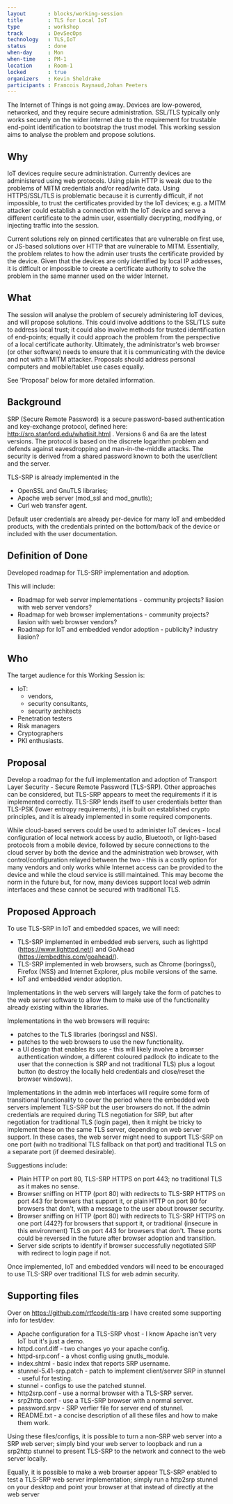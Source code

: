 ```yaml
---
layout       : blocks/working-session
title        : TLS for Local IoT
type         : workshop
track        : DevSecOps
technology   : TLS,IoT
status       : done
when-day     : Mon
when-time    : PM-1
location     : Room-1
locked       : true
organizers   : Kevin Sheldrake
participants : Francois Raynaud,Johan Peeters
---
```


The Internet of Things is not going away. Devices are low-powered, networked, and they require secure administration. SSL/TLS typically only works securely on the wider internet due to the requirement for trustable end-point identification to bootstrap the trust model. This working session aims to analyse the problem and propose solutions.

## Why

IoT devices require secure administration. Currently devices are administered using web protocols. Using plain HTTP is weak due to the problems of MITM credentials and/or read/write data. Using HTTPS/SSL/TLS is problematic because it is currently difficult, if not impossible, to trust the certificates provided by the IoT devices; e.g. a MITM attacker could establish a connection with the IoT device and serve a different certificate to the admin user, essentially decrypting, modifying, or injecting traffic into the session.

Current solutions rely on pinned certificates that are vulnerable on first use, or JS-based solutions over HTTP that are vulnerable to MITM. Essentially, the problem relates to how the admin user trusts the certificate provided by the device. Given that the devices are only identified by local IP addresses, it is difficult or impossible to create a certificate authority to solve the problem in the same manner used on the wider Internet.

## What

The session will analyse the problem of securely administering IoT devices, and will propose solutions. This could involve additions to the SSL/TLS suite to address local trust; it could also involve methods for trusted identification of end-points; equally it could approach the problem from the perspective of a local certificate authority. Ultimately, the administrator's web browser (or other software) needs to ensure that it is communicating with the device and not with a MITM attacker.  Proposals should address personal computers and mobile/tablet use cases equally.

See 'Proposal' below for more detailed information.

## Background

SRP (Secure Remote Password) is a secure password-based authentication and key-exchange protocol, defined here: http://srp.stanford.edu/whatisit.html .  Versions 6 and 6a are the latest versions.  The protocol is based on the discrete logarithm problem and defends against eavesdropping and man-in-the-middle attacks.  The security is derived from a shared password known to both the user/client and the server.

TLS-SRP is already implemented in the 

- OpenSSL and GnuTLS libraries; 
- Apache web server (mod_ssl and mod_gnutls); 
- Curl web transfer agent.

Default user credentials are already per-device for many IoT and embedded products, with the credentials printed on the bottom/back of the device or included with the user documentation.

## Definition of Done

Developed roadmap for TLS-SRP implementation and adoption.

This will include:
- Roadmap for web server implementations - community projects? liasion with web server vendors?
- Roadmap for web browser implementations - community projects? liasion with web browser vendors?
- Roadmap for IoT and embedded vendor adoption - publicity? industry liasion?

## Who

The target audience for this Working Session is:

 - IoT:
   - vendors,
   - security consultants,
   - security architects
 - Penetration testers
 - Risk managers
 - Cryptographers
 - PKI enthusiasts.

## Proposal

Develop a roadmap for the full implementation and adoption of Transport Layer Security - Secure Remote Password (TLS-SRP).  Other approaches can be considered, but TLS-SRP appears to meet the requirements if it is implemented correctly. TLS-SRP lends itself to user credentials better than TLS-PSK (lower entropy requirements), it is built on established crypto principles, and it is already implemented in some required components.

While cloud-based servers could be used to administer IoT devices - local configuration of local network access by audio, Bluetooth, or light-based protocols from a mobile device, followed by secure connections to the cloud server by both the device and the administration web browser, with control/configuration relayed between the two - this is a costly option for many vendors and only works while Internet access can be provided to the device and while the cloud service is still maintained.  This may become the norm in the future but, for now, many devices support local web admin interfaces and these cannot be secured with traditional TLS.

## Proposed Approach

To use TLS-SRP in IoT and embedded spaces, we will need:

- TLS-SRP implemented in embedded web servers, such as lighttpd (https://www.lighttpd.net/) and GoAhead (https://embedthis.com/goahead/).
- TLS-SRP implemented in web browsers, such as Chrome (boringssl), Firefox (NSS) and Internet Explorer, plus mobile versions of the same.
- IoT and embedded vendor adoption.

Implementations in the web servers will largely take the form of patches to the web server software to allow them to make use of the functionality already existing within the libraries.

Implementations in the web browsers will require:

- patches to the TLS libraries (boringssl and NSS).
- patches to the web browsers to use the new functionality.
- a UI design that enables its use - this will likely involve a browser authentication window, a different coloured padlock (to indicate to the user that the connection is SRP and not traditional TLS) plus a logout button (to destroy the locally held credentials and close/reset the browser windows).

Implementations in the admin web interfaces will require some form of transitional functionality to cover the period where the embedded web servers implement TLS-SRP but the user browsers do not.  If the admin credentials are required during TLS negotiation for SRP, but after negotiation for traditional TLS (login page), then it might be tricky to implement these on the same TLS server, depending on web server support.  In these cases, the web server might need to support TLS-SRP on one port (with no traditional TLS fallback on that port) and traditional TLS on a separate port (if deemed desirable).

Suggestions include:

- Plain HTTP on port 80, TLS-SRP HTTPS on port 443; no traditional TLS as it makes no sense.
- Browser sniffing on HTTP (port 80) with redirects to TLS-SRP HTTPS on port 443 for browsers that support it, or plain HTTP on port 80 for browsers that don't, with a message to the user about browser security.
- Browser sniffing on HTTP (port 80) with redirects to TLS-SRP HTTPS on one port (442?) for browsers that support it, or traditional (insecure in this environment) TLS on port 443 for browsers that don't.  These ports could be reversed in the future after browser adoption and transition.
- Server side scripts to identify if browser successfully negotiated SRP with redirect to login page if not.

Once implemented, IoT and embedded vendors will need to be encouraged to use TLS-SRP over traditional TLS for web admin security.

## Supporting files

Over on https://github.com/rtfcode/tls-srp I have created some supporting info for test/dev:
* Apache configuration for a TLS-SRP vhost - I know Apache isn't very IoT but it's just a demo.
* httpd.conf.diff - two changes yo your apache config.
* httpd-srp.conf - a vhost config using gnutls_module.
* index.shtml - basic index that reports SRP username.
* stunnel-5.41-srp.patch - patch to implement client/server SRP in stunnel - useful for testing.
* stunnel - configs to use the patched stunnel.
* http2srp.conf - use a normal browser with a TLS-SRP server.
* srp2http.conf - use a TLS-SRP browser with a normal server.
* password.srpv - SRP verfier file for server end of stunnel.
* README.txt - a concise description of all these files and how to make them work.

Using these files/configs, it is possible to turn a non-SRP web server into a SRP web server; simply bind your web server to loopback and run a srp2http stunnel to present TLS-SRP to the network and connect to the web server locally.

Equally, it is possible to make a web browser appear TLS-SRP enabled to test a TLS-SRP web server implementation; simply run a http2srp stunnel on your desktop and point your browser at that instead of directly at the web server

